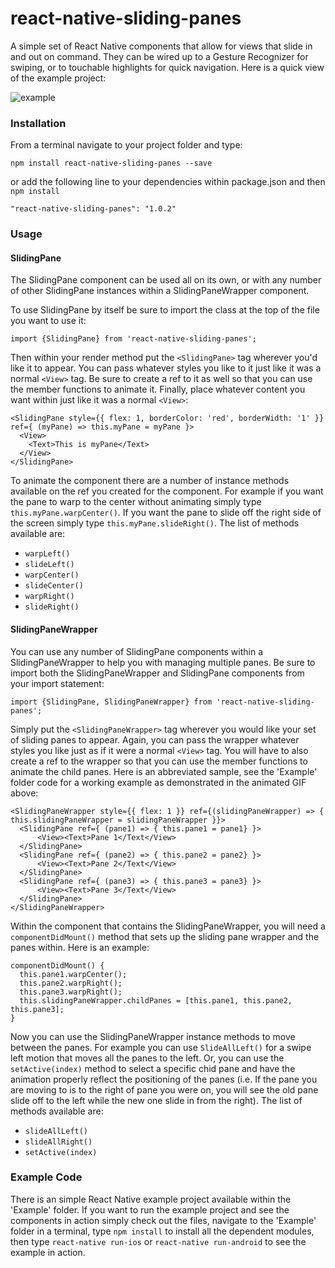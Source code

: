 # react-native-sliding-panes

A simple set of React Native components that allow for views that slide in and out on command. They can be wired up to a Gesture Recognizer for swiping, or to touchable highlights for quick navigation. Here is a quick view of the example project:

![example](http://i.imgur.com/cYui5Uf.gif)

### Installation

From a terminal navigate to your project folder and type: 

`npm install react-native-sliding-panes --save`

or add the following line to your dependencies within package.json and then `npm install`

`"react-native-sliding-panes": "1.0.2"`

### Usage
#### SlidingPane

The SlidingPane component can be used all on its own, or with any number of other SlidingPane instances within a SlidingPaneWrapper component. 

To use SlidingPane by itself be sure to import the class at the top of the file you want to use it: 

`import {SlidingPane} from 'react-native-sliding-panes';`

Then within your render method put the `<SlidingPane>` tag wherever you'd like it to appear. You can pass whatever styles you like to it just like it was a normal `<View>` tag. Be sure to create a ref to it as well so that you can use the member functions to animate it. Finally, place whatever content you want within just like it was a normal `<View>`:

```
<SlidingPane style={{ flex: 1, borderColor: 'red', borderWidth: '1' }} ref={ (myPane) => this.myPane = myPane }>
  <View>
    <Text>This is myPane</Text>
  </View>
</SlidingPane>
```

To animate the component there are a number of instance methods available on the ref you created for the component. For example if you want the pane to warp to the center without animating simply type `this.myPane.warpCenter()`. If you want the pane to slide off the right side of the screen simply type `this.myPane.slideRight()`. The list of methods available are:

* `warpLeft()`
* `slideLeft()`
* `warpCenter()`
* `slideCenter()`
* `warpRight()`
* `slideRight()`

#### SlidingPaneWrapper

You can use any number of SlidingPane components within a SlidingPaneWrapper to help you with managing multiple panes. Be sure to import both the SlidingPaneWrapper and SlidingPane components from your import statement:

`import {SlidingPane, SlidingPaneWrapper} from 'react-native-sliding-panes';`

Simply put the `<SlidingPaneWrapper>` tag wherever you would like your set of sliding panes to appear. Again, you can pass the wrapper whatever styles you like just as if it were a normal `<View>` tag. You will have to also create a ref to the wrapper so that you can use the member functions to animate the child panes. Here is an abbreviated sample, see the 'Example' folder code for a working example as demonstrated in the animated GIF above:

```
<SlidingPaneWrapper style={{ flex: 1 }} ref={(slidingPaneWrapper) => { this.slidingPaneWrapper = slidingPaneWrapper }}>
  <SlidingPane ref={ (pane1) => { this.pane1 = pane1} }>
      <View><Text>Pane 1</Text</View>
  </SlidingPane>
  <SlidingPane ref={ (pane2) => { this.pane2 = pane2} }>
      <View><Text>Pane 2</Text</View>
  </SlidingPane>
  <SlidingPane ref={ (pane3) => { this.pane3 = pane3} }>
      <View><Text>Pane 3</Text</View>
  </SlidingPane>
</SlidingPaneWrapper>
``` 

Within the component that contains the SlidingPaneWrapper, you will need a `componentDidMount()` method that sets up the sliding pane wrapper and the panes within. Here is an example:

```
componentDidMount() {
  this.pane1.warpCenter();
  this.pane2.warpRight();
  this.pane3.warpRight();
  this.slidingPaneWrapper.childPanes = [this.pane1, this.pane2, this.pane3];
}
```

Now you can use the SlidingPaneWrapper instance methods to move between the panes. For example you can use `SlideAllLeft()` for a swipe left motion that moves all the panes to the left. Or, you can use the `setActive(index)` method to select a specific chid pane and have the animation properly reflect the positioning of the panes (i.e. If the pane you are moving to is to the right of pane you were on, you will see the old pane slide off to the left while the new one slide in from the right). The list of methods available are:

* `slideAllLeft()`
* `slideAllRight()`
* `setActive(index)` 

### Example Code

There is an simple React Native example project available within the 'Example' folder. If you want to run the example project and see the components in action simply check out the files, navigate to the 'Example' folder in a terminal, type `npm install` to install all the dependent modules, then type `react-native run-ios` or `react-native run-android` to see the example in action.
